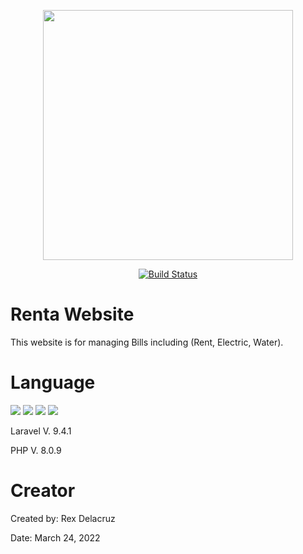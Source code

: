 <p align="center"><a href="https://laravel.com" target="_blank"><img src="https://raw.githubusercontent.com/laravel/art/master/logo-lockup/5%20SVG/2%20CMYK/1%20Full%20Color/laravel-logolockup-cmyk-red.svg" width="400"></a></p>

<p align="center">
<a href="#"><img src="https://img.shields.io/badge/Under-Development-red" alt="Build Status"></a>
</p>

# Renta Website
 This website is for managing Bills including (Rent, Electric, Water).
 
# Language

 ![](https://img.shields.io/badge/PHP-777BB4?style=for-the-badge&logo=php&logoColor=white)
 ![](https://img.shields.io/badge/Laravel-FF2D20?style=for-the-badge&logo=laravel&logoColor=white)
 ![](https://img.shields.io/badge/HTML-239120?style=for-the-badge&logo=html5&logoColor=white)
 ![](https://img.shields.io/badge/CSS-239120?&style=for-the-badge&logo=css3&logoColor=white)
 
 Laravel V. 9.4.1
 
 PHP V. 8.0.9

# Creator
 Created by: Rex Delacruz
 
 Date: March 24, 2022
